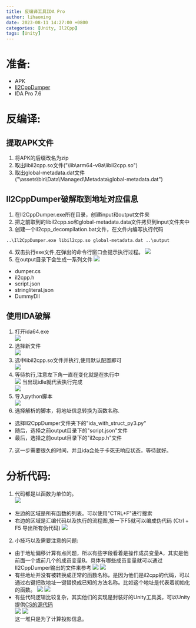 ```yaml
---
title: 反编译工具IDA Pro
author: lihaoming
date: 2023-08-11 14:27:00 +0800
categories: [Unity, Il2Cpp]
tags: [Unity]
---
```



# 准备:
* APK
* [Il2CppDumper](https://github.com/Perfare/Il2CppDumper)
* IDA Pro 7.6

# 反编译:
## 提取APK文件
1. 将APK的后缀改名为zip
2. 取出libil2cpp.so文件("\lib\arm64-v8a\libil2cpp.so")
3. 取出global-metadata.dat文件("\assets\bin\Data\Managed\Metadata\global-metadata.dat")

## Il2CppDumper破解取到地址对应信息
1. 在Il2CppDumper.exe所在目录，创建input和output文件夹
2. 把之前取到的libil2cpp.so和global-metadata.data文件拷贝到input文件夹中
3. 创建一个il2cpp_decompilation.bat文件，在文件内编写执行代码
```shell
..\Il2CppDumper.exe libil2cpp.so global-metadata.dat ..\output
```
4. 双击执行exe文件,在弹出的命令行窗口会提示执行过程。
![](/assets/img/idapro/il2cppdumper_result.png)
5. 在output目录下会生成一系列文件
![](/assets/img/idapro/il2cppdumper_files.png)
- dumper.cs
- il2cpp.h
- script.json
- stringliteral.json
- DummyDll

## 使用IDA破解
1. 打开ida64.exe  
![](/assets/img/idapro/ida_decompile_1.png)
2. 选择新文件  
![](/assets/img/idapro/ida_decompile_2.png)  
3. 选中libil2cpp.so文件并执行,使用默认配置即可  
![](/assets/img/idapro/ida_decompile_3.png)
4. 等待执行,注意左下角一直在变化就是在执行中  
![](/assets/img/idapro/ida_decompile_4.png)
当出现idle就代表执行完成  
![](/assets/img/idapro/ida_decompile_5.png)
5. 导入python脚本  
![](/assets/img/idapro/ida_decompile_6.png)
6. 选择解析的脚本，将地址信息转换为函数名称.
- 选择Il2CppDumper文件夹下的"ida_with_struct_py3.py"
- 随后，选择之前output目录下的"script.json"文件
- 最后，选择之前output目录下的"il2cpp.h"文件
7. 这一步需要很久的时间，并且ida会处于卡死无响应状态，等待就好。

# 分析代码:
1. 代码都是以函数为单位的。  
![](/assets/img/idapro/ida_decompile_7.png)
- 左边的区域是所有函数的列表。可以使用"CTRL+F"进行搜索 
- 右边的区域是汇编代码以及执行的流程图,按一下F5就可以编成伪代码  (Ctrl + F5 导出所有伪代码)
![](/assets/img/idapro/ida_decompile_8.png)
2. 小技巧以及需要注意的问题:
- 由于地址偏移计算有点问题，所以有些字段看着是操作成员变量A，其实是他前面一个或前几个的成员变量B。具体有哪些成员变量就可以通过Il2CppDumper输出的文件来参考
![](/assets/img/idapro/ida_decompile_11_1.png)
![](/assets/img/idapro/ida_decompile_11_2.png)  
- 有些地址并没有被转换成正常的函数名称，是因为他们是il2cpp的代码，可以通过右键把改地址一键替换成已知的方法名称。比如这个地址是代表着初始化的函数。
![](/assets/img/idapro/ida_decompile_9_1.png)
![](/assets/img/idapro/ida_decompile_9_2.png)
- 有些代码逻辑比较复杂，其实他们的实现是封装好的Unity工具类，可以Unity提供[CS的源代码](https://github.com/Unity-Technologies/UnityCsReference)  
![](/assets/img/idapro/ida_decompile_10_1.png)
![](/assets/img/idapro/ida_decompile_10_2.png)  
这一堆只是为了计算投影信息。

